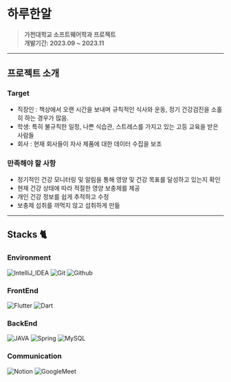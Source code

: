 # 하루한알
> **가천대학교 소프트웨어학과 프로젝트** <br/> **개발기간: 2023.09 ~ 2023.11**

---

## 프로젝트 소개
### Target

- 직장인 : 책상에서 오랜 시간을 보내며 규칙적인 식사와 운동, 정기 건강검진을 소홀히 하는 경우가 많음.
- 학생: 특히 불규칙한 일정, 나쁜 식습관, 스트레스를 가지고 있는 고등 교육을 받은 사람들
- 회사 : 현재 회사들이 자사 제품에 대한 데이터 수집을 보조

### 만족해야 할 사항

- 정기적인 건강 모니터링 및 알림을 통해 영양 및 건강 목표를 달성하고 있는지 확인
- 현재 건강 상태에 따라 적절한 영양 보충제를 제공
- 개인 건강 정보를 쉽게 추적하고 수정
- 보충제 섭취를 까먹지 않고 섭취하게 만듦

---

## Stacks 🐈

### Environment
![IntelliJ_IDEA](	https://img.shields.io/badge/IntelliJ_IDEA-000000.svg?style=for-the-badge&logo=intellij-idea&logoColor=white)
![Git](https://img.shields.io/badge/Git-F05032?style=for-the-badge&logo=Git&logoColor=white)
![Github](https://img.shields.io/badge/GitHub-181717?style=for-the-badge&logo=GitHub&logoColor=white)

### FrontEnd
![Flutter](https://img.shields.io/badge/Flutter-02569B?style=for-the-badge&logo=flutter&logoColor=white)
![Dart](https://img.shields.io/badge/Dart-0175C2?style=for-the-badge&logo=dart&logoColor=white)

### BackEnd
![JAVA](https://img.shields.io/badge/Java-ED8B00?style=for-the-badge&logo=openjdk&logoColor=white)
![Spring](https://img.shields.io/badge/Spring-6DB33F?style=for-the-badge&logo=spring&logoColor=white)
![MySQL](https://img.shields.io/badge/MySQL-005C84?style=for-the-badge&logo=mysql&logoColor=white)

### Communication
![Notion](https://img.shields.io/badge/Notion-000000?style=for-the-badge&logo=Notion&logoColor=white)
![GoogleMeet](https://img.shields.io/badge/GoogleMeet-00897B?style=for-the-badge&logo=Google%20Meet&logoColor=white)
